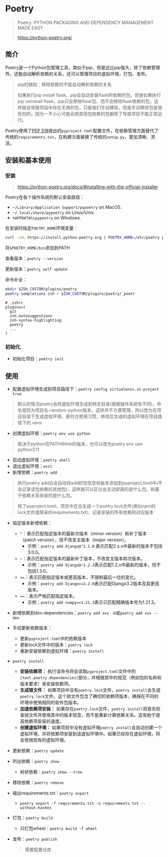 # Poetry

> Poetry: PYTHON PACKAGING AND DEPENDENCY MANAGEMENT MADE EASY
>
> https://python-poetry.org/

## 简介

Poetry是一个Python包管理工具，类似于pip，但是远比pip强大，除了依赖管理外，还能自动解析依赖的关系，还可以管理项目的虚拟环境，打包、发布。
> pip的缺陷：移除依赖时不能自动解析依赖的关系
>
> 如果执行pip install flask，pip会自动安装flask所依赖的包，但是如果执行pip uninstall flask，pip只会移除flask包，而不会移除flask依赖的包，这样就会导致项目中存在无用的包，只能我们手动移除。但是手动移除包是很危险的，因为一不小心可能会把其他包依赖的包删除了导致项目不能正常运行。

Poetry使用了[PEP 518](https://peps.python.org/pep-0518/)提出的`pyproject.toml`配置文件，在依赖管理方面替代了传统的`requirements.txt`，在构建方面替换了传统的`setup.py`，更加清晰、灵活。

## 安装和基本使用

### 安装

> https://python-poetry.org/docs/#installing-with-the-official-installer

Poetry在各个操作系统的默认安装路径：

- `~/Library/Application Support/pypoetry` on MacOS.
- `~/.local/share/pypoetry` on Linux/Unix.
- `%APPDATA%\pypoetry` on Windows.

在安装时指定`POETRY_HOME`环境变量：

```sh
curl -sSL https://install.python-poetry.org | POETRY_HOME=/etc/poetry python3 -
```

将`$POETRY_HOME/bin`添加到PATH

查看版本：`poetry --version`

更新版本：`poetry self update`

命令补全：

```sh
mkdir $ZSH_CUSTOM/plugins/poetry
poetry completions zsh > $ZSH_CUSTOM/plugins/poetry/_poetr
```

```shell
# .zshrc
plugins=(
  git
  zsh-autosuggestions
  zsh-syntax-highlighting
  poetry
  ...
)
```

### 初始化

- 初始化项目：`poetry init`

## 使用

- 配置虚拟环境生成到项目路径下：`poetry config virtualenvs.in-project true`

> 默认的情况poetry会将虚拟环境生成到特定目录(根据操作系统有不同)，命名规则为项目名-random-python版本，这样并不方便管理，所以改为在项目目录下生成虚拟环境，更符合使用习惯，修改后生成的虚拟环境在项目路径下的.venv

- 创建虚拟环境：`poetry env use python`

> 取决于python在PATH中link的版本，也可以改为poetry env use python3.11

- 启动虚拟环境：`poetry shell`
- 退出虚拟环境：`exit`
- 新增依赖：`poetry add`

>执行poetry add后会自动将add的包信息和版本添加到pyproject.toml中(不会记录该包依赖的其他包)，这样就可以区分出主动安装的是什么包，和基于依赖关系安装的是什么包。
>
>除了pyproject.toml，项目中还会生成一个poetry.lock文件(类似npm的lock文件或原来的requirements.txt)，记录安装的所有依赖和对应版本

- 指定版本新增依赖：
  - `^`：表示匹配指定版本的最新次版本（minor version）和补丁版本（patch version），但不改变主版本（major version）。
    - 示例：`poetry add Django@^2.1.0` 表示匹配2.x.x中最新的版本不包括3.0.0。
  - `~`：表示匹配指定版本的最新补丁版本，不改变主版本和次版本。
    - 示例：`poetry add Django@~1.2.3`表示匹配1.2.x中最新的版本，但不包括1.3.0。
  - `>=`：表示匹配指定版本或更高版本，不限制最后一位的变化。
    - 示例：`poetry add Django>=3.2.0`表示匹配Django3.2版本及其更高版本。
  - `==`：表示严格匹配指定版本。
    - 示例：`poetry add numpy==1.21.3`表示只匹配精确版本号为1.21.3。
- 新增依赖到dev-dependencies：`poetry add xxx -D`或`poetry add xxx --dev`
- 手动更新依赖版本：
  - 更新`pyproject.toml`中的依赖版本
  - 更新lock文件中的版本：`poetry lock`
  - 重新安装依赖到虚拟环境：`poetry install`

- `poetry install`
  - **安装依赖项：** 执行该命令将会读取`pyproject.toml`文件中的`[tool.poetry.dependencies]`部分，并根据其中的规范（例如包的名称和版本要求）来安装依赖项。
  - **生成锁文件：** 如果项目中没有`poetry.lock`文件，`poetry install`会生成`poetry.lock`文件。这个锁文件包含了确切的依赖项版本，确保在不同的环境中使用相同的软件包版本。
  - **加速依赖项安装：** 如果存在`poetry.lock`文件，`poetry install`将首先检查锁文件并使用其中的版本信息，而不是重新计算依赖关系。这有助于提高依赖项安装的速度。
  - **创建虚拟环境：** 如果项目中没有虚拟环境`poetry install`会自动创建一个虚拟环境，并将依赖项安装到该虚拟环境中。如果已经存在虚拟环境，将会使用现有的虚拟环境。
- 更新依赖：`poetry update`
- 列出依赖：`poetry show`
  - 树状依赖：`poetry show --tree`
- 移除依赖：`poetry remove`
- 输出requirements.txt：`poetry export`
  - `poetry export -f requirements.txt -o requirements.txt --without-hashes`

- 打包：`poetry build`

  - 只打包wheel：`poetry build -f wheel`

- 发布：`poetry publish`

  > 需要配置仓库


